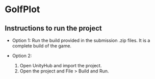 # GolfPlot

## Instructions to run the project

- Option 1:
	Run the build provided in the submission .zip files. It is a complete build of the game.

- Option 2:
	1. Open UnityHub and import the project.
	2. Open the project and File > Build and Run.
